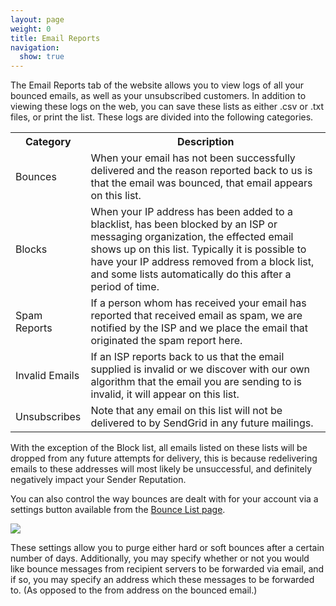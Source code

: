 ```yaml
---
layout: page
weight: 0
title: Email Reports
navigation:
  show: true
---
```


The Email Reports tab of the website allows you to view logs of all your bounced emails, as well as your unsubscribed customers. In addition to viewing these logs on the web, you can save these lists as either .csv or .txt files, or print the list. These logs are divided into the following categories.

<table class="table table-bordered table-striped">
   <tbody>
      <tr>
         <th>Category</th>
         <th>Description</th>
      </tr>
      <tr>
         <td>Bounces</td>
         <td>When your email has not been successfully delivered and the reason reported back to us is that the email was bounced, that email appears on this list.</td>
      </tr>
      <tr>
         <td>Blocks</td>
         <td>When your IP address has been added to a blacklist, has been blocked by an ISP or messaging organization, the effected email shows up on this list. Typically it is possible to have your IP address removed from a block list, and some lists automatically do this after a period of time.</td>
      </tr>
      <tr>
         <td>Spam Reports</td>
         <td>If a person whom has received your email has reported that received email as spam, we are notified by the ISP and we place the email that originated the spam report here.</td>
      </tr>
      <tr>
         <td>Invalid Emails</td>
         <td>If an ISP reports back to us that the email supplied is invalid or we discover with our own algorithm that the email you are sending to is invalid, it will appear on this list.</td>
      </tr>
      <tr>
         <td>Unsubscribes</td>
         <td>Note that any email on this list will not be delivered to by SendGrid in any future mailings.</td>
      </tr>
   </tbody>
</table>

With the exception of the Block list, all emails listed on these lists will be dropped from any future attempts for delivery, this is because redelivering emails to these addresses will most likely be unsuccessful, and definitely negatively impact your Sender Reputation.

You can also control the way bounces are dealt with for your account via a settings button available from the [Bounce List page](https://sendgrid.com/bounces).

![]({{root_url}}/images/email_reports.png)

These settings allow you to purge either hard or soft bounces after a certain number of days. Additionally, you may specify whether or not you would like bounce messages from recipient servers to be forwarded via email, and if so, you may specify an address which these messages to be forwarded to. (As opposed to the from address on the bounced email.)
